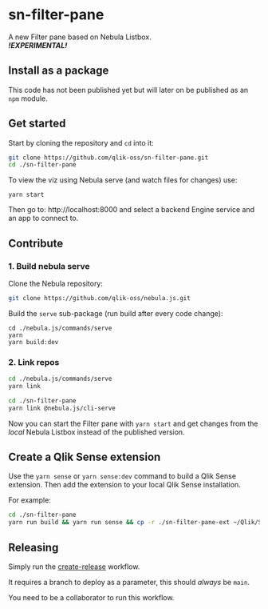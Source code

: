 # sn-filter-pane

A new Filter pane based on Nebula Listbox.  
***!EXPERIMENTAL!***  

## Install as a package

This code has not been published yet but will later on be published as an `npm` module.

## Get started

Start by cloning the repository and `cd` into it:
```bash
git clone https://github.com/qlik-oss/sn-filter-pane.git
cd ./sn-filter-pane
```

To view the viz using Nebula serve (and watch files for changes) use:
```
yarn start
```
Then go to: http://localhost:8000 and select a backend Engine service and an app to connect to.

## Contribute


### 1. Build nebula serve

Clone the Nebula repository:
```bash
git clone https://github.com/qlik-oss/nebula.js.git
```

Build the `serve` sub-package (run build after every code change):

```
cd ./nebula.js/commands/serve
yarn
yarn build:dev
```


### 2. Link repos

```bash
cd ./nebula.js/commands/serve
yarn link
```

```bash
cd ./sn-filter-pane
yarn link @nebula.js/cli-serve
```

Now you can start the Filter pane with `yarn start` and get changes from the *local* Nebula Listbox instead of the published version.

## Create a Qlik Sense extension

Use the `yarn sense` or `yarn sense:dev` command to build a Qlik Sense extension. Then add the extension to your local Qlik Sense installation.

For example:
```bash
cd ./sn-filter-pane
yarn run build && yarn run sense && cp -r ./sn-filter-pane-ext ~/Qlik/Sense/Extensions
```


## Releasing

Simply run the [create-release](https://github.com/qlik-oss/sn-filter-pane/actions/workflows/create-release.yaml) workflow.

It requires a branch to deploy as a parameter, this should _always_ be `main`.

You need to be a collaborator to run this workflow.
